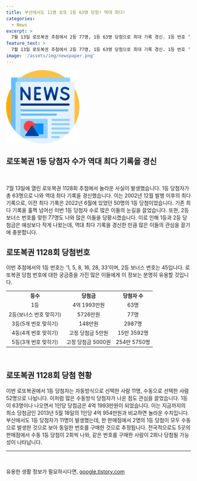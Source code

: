 ```yaml
---
title: 부산에서도 11명 로또 1등 63명 당첨! 역대 최다!
categories:
  - News
excerpt: >
  7월 13일 로또복권 추첨에서 2등 77명, 1등 63명 당첨으로 최대 기록 경신. 1등 번호 ‘1, 5, 8, 16, 28, 33’ 및 2등 보너스 번호 45 공개. 1등 당첨금 4억 1993만원, 2등 5726만원, 3등 148만원, 4등 5만원, 5등 5000원 지급. 부산에서도 1등 당첨 11명, 한 판매점에서 2명의 당첨자 등 이례적인 사례 발생.복권 판매점에서 수동으로 1등 당첨 2회씩 발생 가능성.
feature_text: >
  7월 13일 로또복권 추첨에서 2등 77명, 1등 63명 당첨으로 최대 기록 경신. 1등 번호 ‘1, 5, 8, 16, 28, 33’ 및 2등 보너스 번호 45 공개. 1등 당첨금 4억 1993만원, 2등 5726만원, 3등 148만원, 4등 5만원, 5등 5000원 지급. 부산에서도 1등 당첨 11명, 한 판매점에서 2명의 당첨자 등 이례적인 사례 발생.복권 판매점에서 수동으로 1등 당첨 2회씩 발생 가능성.
image: '/assets/img/newspaper.png'
---
```


<p><img src="/assets/img/newspaper.png" alt="kimp 속보" /></p>

<h2>로또복권 1등 당첨자 수가 역대 최다 기록을 경신</h2>

<p data-ke-size="size16">&nbsp;</p>

<p data-ke-size="size16">7월 13일에 열린 로또복권 1128회 추첨에서 놀라운 사실이 발생했습니다. 1등 당첨자가 총 63명으로 나와 역대 최다 기록을 경신했습니다. 이는 2002년 12월 발행 이후의 최다 기록으로, 이전 최다 기록은 2022년 6월에 있었던 50명의 1등 당첨이었습니다. 기존 최다 기록을 훌쩍 넘어선 이번 1등 당첨자 수로 많은 이들의 눈길을 끌었습니다. 또한, 2등 보너스 번호를 맞힌 77명도 나와 많은 이들을 당황시켰습니다. 이로 인해 1등과 2등 당첨금은 예상보다 작게 나왔는데, 역대 최다 기록을 경신한 만큼 많은 이들의 관심을 끌기에 충분합니다.</p>

<h2>로또복권 1128회 당첨번호</h2>

<p data-ke-size="size16">이번 추첨에서의 1등 번호는 ‘1, 5, 8, 16, 28, 33’이며, 2등 보너스 번호는 45입니다. 로또복권 당첨 번호에 대한 궁금증을 가진 많은 이들에게 이 정보는 분명히 유용할 것입니다.</p>

<table>
<tbody>
<tr>
<td style="text-align: center; height: 17px;"><b>등수</b></td>
<td style="text-align: center; height: 17px;"><b>당첨금</b></td>
<td style="text-align: center; height: 17px;"><b>당첨자 수</b></td>
</tr>
<tr>
<td style="text-align: center; height: 17px;">1등</td>
<td style="text-align: center; height: 17px;">4억 1993만원</td>
<td style="text-align: center; height: 17px;">63명</td>
</tr>
<tr>
<td style="text-align: center; height: 17px;">2등(보너스 번호 맞히기)</td>
<td style="text-align: center; height: 17px;">5726만원</td>
<td style="text-align: center; height: 17px;">77명</td>
</tr>
<tr>
<td style="text-align: center; height: 17px;">3등(5개 번호 맞히기)</td>
<td style="text-align: center; height: 17px;">148만원</td>
<td style="text-align: center; height: 17px;">2987명</td>
</tr>
<tr>
<td style="text-align: center; height: 17px;">4등(4개 번호 맞히기)</td>
<td style="text-align: center; height: 17px;">고정 당첨금 5만원</td>
<td style="text-align: center; height: 17px;">15만 3592명</td>
</tr>
<tr>
<td style="text-align: center; height: 17px;">5등(3개 번호 맞히기)</td>
<td style="text-align: center; height: 17px;">고정 당첨금 5000원</td>
<td style="text-align: center; height: 17px;">254만 5750명</td>
</tr>
</tbody>
</table>

<p data-ke-size="size16">&nbsp;</p>

<h2>로또복권 1128회 당첨 현황</h2>

<p data-ke-size="size16">이번 로또복권에서 1등 당첨자는 자동방식으로 선택한 사람 11명, 수동으로 선택한 사람 52명으로 나뉩니다. 이처럼 많은 수동방식 당첨자가 나온 점도 관심을 끌었습니다. 1등이 63명이나 나오면서 1인당 당첨금은 4억 1993만원이 되었습니다. 이는 지금까지의 최소 당첨금인 2013년 5월 18일의 1인당 4억 954만원과 비교하면 놀라운 수치입니다. 부산에서도 1등 당첨자가 11명이 발생했는데, 한 판매점에서 2명의 1등 당첨이 모두 수동으로 발생한 것으로 보아 동일한 번호를 구매한 것으로 추정됩니다. 전국적으로도 5곳의 판매점에서 수동 1등 당첨이 2회씩 나와, 같은 번호를 구매한 사람이 2회나 당첨될 가능성이 나타납니다.</p>

<hr>

<p data-ke-size="size16">&nbsp;</p>
유용한 생활 정보가 필요하시다면, <a href="https://qoogle.tistory.com" rel="dofollow">qoogle.tistory.com</a>



